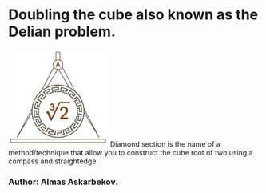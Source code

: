 # Doubling the cube also known as the Delian problem.
<img src="https://raw.githubusercontent.com/DiamondSection/diamondsection.github.io/master/images/logoBig.png" alt="Logo" width="200px">
Diamond section is the name of a method/technique that allow you to construct the cube root of two using a compass and straightedge.

### Author: Almas Askarbekov.



